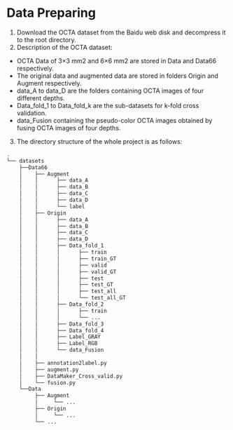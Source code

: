 # Data Preparing

1. Download the OCTA dataset from the Baidu web disk and decompress it to the root directory.
2. Description of the OCTA dataset:
* OCTA Data of 3×3 mm2 and 6×6 mm2 are stored in Data and Data66 respectively.
* The original data and augmented data are stored in folders Origin and Augment respectively.
* data_A to data_D are the folders containing OCTA images of four different depths.
* Data_fold_1 to Data_fold_k are the sub-datasets for k-fold cross validation.
* data_Fusion containing the pseudo-color OCTA images obtained by fusing OCTA images of four depths.
3. The directory structure of the whole project is as follows:

```bash
.
└── datasets
    ├──Data66
    │    ├── Augment
    │    │      ├── data_A
    │    │      ├── data_B
    │    │      ├── data_C
    │    │      ├── data_D
    │    │      └── label
    │    ├── Origin
    │    │      ├── data_A
    │    │      ├── data_B
    │    │      ├── data_C
    │    │      ├── data_D
    │    │      ├── Data_fold_1
    │    │      │      ├── train
    │    │      │      ├── train_GT
    │    │      │      ├── valid
    │    │      │      ├── valid_GT
    │    │      │      ├── test
    │    │      │      ├── test_GT
    │    │      │      ├── test_all
    │    │      │      └── test_all_GT
    │    │      ├── Data_fold_2
    │    │      │      ├── train
    │    │      │      └── ...
    │    │      ├── Data_fold_3
    │    │      ├── Data_fold_4
    │    │      ├── Label_GRAY
    │    │      ├── Label_RGB
    │    │      └── data_Fusion
    │    │
    │    ├── annotation2label.py
    │    ├── augment.py
    │    ├── DataMaker_Cross_valid.py
    │    └── fusion.py
    └──Data
         ├── Augment
         │     └── ...
         ├── Origin
         │     └── ...
         └── ...

```
